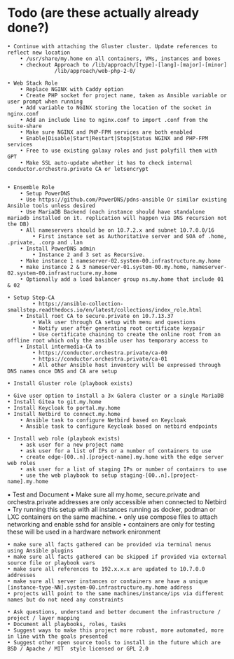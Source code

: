 #  Todo (are these actually already done?)

    • Continue with attaching the Gluster cluster. Update references to reflect new location
        • /usr/share/my.home on all containers, VMs, instances and boxes
        • checkout Approach to /lib/approach/[type]-[lang]-[major]-[minor]
			       /lib/approach/web-php-2-0/

    • Web Stack Role
        • Replace NGINX with Caddy option
        • Create PHP socket for project name, taken as Ansible variable or user prompt when running
        • Add variable to NGINX storing the location of the socket in nginx.conf
        • Add an include line to nginx.conf to import .conf from the suite-share
        • Make sure NGINX and PHP-FPM services are both enabled 
        • Enable|Disable|Start|Restart|Stop|Status NGINX and PHP-FPM services 
        • Free to use existing galaxy roles and just polyfill them with GPT
        • Make SSL auto-update whether it has to check internal conductor.orchestra.private CA or letsencrypt


    • Ensemble Role
        • Setup PowerDNS
		• Use https://github.com/PowerDNS/pdns-ansible Or similar existing Ansible tools unless desired
		• Use MariaDB Backend (each instance should have standalone mariadb installed on it. replication will happen via DNS recursion not the DB)
		• All nameservers should be on 10.7.2.x and subnet 10.7.0.0/16
	        • First instance set as Authoritative server and SOA of .home, .private, .corp and .lan
		• Install PowerDNS admin
	        • Instance 2 and 3 set as Recursive. 
		• Make instance 1 nameserver-02.system-00.infrastructure.my.home
		• make instance 2 & 3 nameserver-01.system-00.my.home, nameserver-02.system-00.infrastructure.my.home
		• Optionally add a load balancer group ns.my.home that include 01 & 02

	• Setup Step-CA
        	• https://ansible-collection-smallstep.readthedocs.io/en/latest/collections/index_role.html
		• Install root CA to secure.private on 10.7.13.37
			• Walk user through CA setup with menu and questions
			• Notify user after generating root certificate keypair
			• Use certificate chaining to create the online root from an offline root which only the ansible user has temporary access to
		• Install intermedia-CA to 
			• https://conductor.orchestra.private/ca-00
			• https://conductor.orchestra.private/ca-01
			• All other Ansible host inventory will be expressed through DNS names once DNS and CA are setup

	• Install Gluster role (playbook exists)

	• Give user option to install a 3x Galera cluster or a single MariaDB
	• Install Gitea to git.my.home
	• Install Keycloak to portal.my.home
	• Install Netbird to connect.my.home
		• Ansible task to configure Netbird based on Keycloak 
		• Ansible task to configure Keycloak based on netbird endpoints

	• Install web role (playbook exists)
		• ask user for a new project name
		• ask user for a list of IPs or a number of containers to use
		• create edge-[00..n].[project-name].my.home with the edge server web roles
		• ask user for a list of staging IPs or number of containrs to use
		• use the web playbook to setup staging-[00..n].[project-name].my.home

• Test and Document
	• Make sure all my.home, secure.private and orchestra.private addresses are only accessible when connected to Netbird
	• Try running this setup with all instances running as docker, podman or LXC containers on the same machine. 
		• only use compose files to attach networking and enable sshd for ansible
		• containers are only for testing these will be used in a hardware network enironment

	• make sure all facts gathered can be provided via terminal menus using Ansible plugins 
	• make sure all facts gathered can be skipped if provided via external source file or playbook vars
	• make sure all references to 192.x.x.x are updated to 10.7.0.0 addresses
	• make sure all server instances or containers are have a unique [instance-type-NN].system-00.infrastructure.my.home address 
	• projects will point to the same machines/instance/ips via different names but do not need any constraints

	• Ask questions, understand and better document the infrastructure / project / layer mapping
	• Document all playbooks, roles, tasks
	• Suggest ways to make this project more robust, more automated, more in line with the goals presented
	• Suggest other open source tools to install in the future which are BSD / Apache / MIT  style licensed or GPL 2.0






